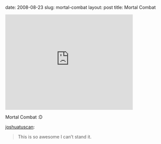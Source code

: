 date: 2008-08-23
slug: mortal-combat
layout: post
title: Mortal Combat


<iframe width="400" height="300" src="http://www.youtube.com/embed/dMZfdCkYPig?wmode=transparent&autohide=1&egm=0&hd=1&iv_load_policy=3&modestbranding=1&rel=0&showinfo=0&showsearch=0" frameborder="0" allowfullscreen></iframe><p>Mortal Combat :D</p>

<p><a href="http://learn.joshuatuscan.com/post/46989737/this-is-so-awesome-i-cant-stand-it" target="_blank">joshuatuscan</a>:</p>

<blockquote>This is so awesome I can’t stand it.</blockquote>
